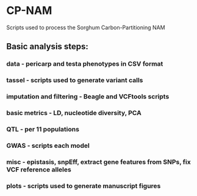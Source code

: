 # CP-NAM
Scripts used to process the Sorghum Carbon-Partitioning NAM

## Basic analysis steps:

### data - pericarp and testa phenotypes in CSV format
### tassel - scripts used to generate variant calls
### imputation and filtering - Beagle and VCFtools scripts
### basic metrics - LD, nucleotide diversity, PCA
### QTL - per 11 populations
### GWAS - scripts each model
### misc - epistasis, snpEff, extract gene features from SNPs, fix VCF reference alleles
### plots - scripts used to generate manuscript figures
